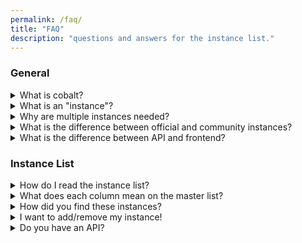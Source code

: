 ```yaml
---
permalink: /faq/
title: "FAQ"
description: "questions and answers for the instance list."
---
```

### General
<details>
<summary>What is cobalt?</summary>
cobalt is an open-source media downloader. It supports a wide range of social media websites. No ads, tracking, or paywalls. It was created by <a href="https://github.com/imputnet/">imput</a>.
</details>

<details>
<summary>What is an "instance"?</summary>
An instance is simply another "copy" of cobalt. Because cobalt is open source, anyone can start up their own instance.
</details>

<details>
<summary>Why are multiple instances needed?</summary>
Simple: if the main cobalt instance goes offline, you can still use another instance. Decentralization is good. Servers can be located in different regions to bypass different region limits for media.
</details>

<details>
<summary>What is the difference between official and community instances?</summary>
Official instance is the main cobalt instance by the developers. This instance is <code>cobalt.tools</code>, and the API is <code>api.cobalt.tools</code>. All others on this list are community hosted and might have their own quirks.
</details>

<details>
<summary>What is the difference between API and frontend?</summary>
The frontend is the pretty homescreen you see when you visit a cobalt instance. The API is another module that handles any download requests sent by the frontend. It does the processing and handling. When you enter a URL and download it, the frontend sends a request to the API, and it returns the media back.

If you're a regular user, you probably want to use the frontend.
</details>

### Instance List
<details>
<summary>How do I read the instance list?</summary>
There's a few ways to see the instances, by the master list or by service.

<ul>
<li><a href="{{ site.url }}/instances/">Master list</a>: see all cobalt instances.</li>
<li><a href="{{ site.url }}/service/">By service</a>: see what services work on what instances.</li>
</ul>

When viewing each list, there are 3 categories: official, domain, and no domain.
<ul>
<li>Official - the main official cobalt instance by the developers.</li>
<li>Domain - instances that have a domain.</li>
<li>No domain - instances that do not have a domain, and just use an IP to connect. These are not secure.</li>
</ul>
</details>

<details>
<summary>What does each column mean on the master list?</summary>
On each list, it contains these columns:
<ul>
<li>Frontend: The frontend domain of the instance, the one you probably want to use. Not all have frontends.</li>
<li>API: The API domain for the instance. You can read how to use this API <a href="https://github.com/imputnet/cobalt/blob/current/docs/api.md">here</a>.</li>
<li>Version: The version of the instance.</li>
<li>Commit: The commit of the instance.</li>
<li>Branch: The branch of the instance.</li>
<li>Name: The "name" of the instance, which is set by the instance owner.</li>
<li>CORS: If the instance has CORS enabled. (1 = enabled, 0 = false.)</li>
<li>Score: The score result of the instance. The higher the percentage, the more services the instance supports.<ul><li>Not all services work on all instances. Some require special cookies/API keys to be set on their end. Some services also do not work in certain regions where the server is hosted.</li><li>Scores are curved!</li></ul></li>
<li>Status: The status of the instance.</li>
<ul>
<li>Online: Both frontend and API are online.</li>
<li>Partial: Either frontend and API are offline.</li>
<li>Offline: Both frontend and API are offline.</li>
</ul>
</ul>
</details>

<details>
<summary>How did you find these instances?</summary>
I wrote a post about it <a href="https://hyper.lol/post/4">here</a> on my blog. In short, I used "service scanners" to search for specific queries to find them. Some instances were requested to be added.
</details>

<details>
<summary>I want to add/remove my instance!</summary>
If you want to be added/removed, ping @hyperdefined on the <a href="https://discord.gg/pQPt8HBUPu">cobalt discord</a> or create a pull request <a href="https://github.com/hyperdefined/CobaltTester">here</a>.
</details>

<details>
<summary>Do you have an API?</summary>
Yes there is one! Visit the <a href="{{ site.url }}/api">API page</a> for more information.
</details>